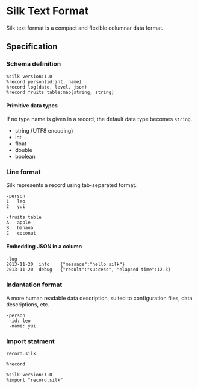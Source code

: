 Silk Text Format
====

Silk text format is a compact and flexible columnar data format.

## Specification 

### Schema definition

```
%silk version:1.0
%record person(id:int, name) 
%record log(date, level, json)
%record fruits table:map[string, string]
```

#### Primitive data types

If no type name is given in a record, the default data type becomes `string`.

* string (UTF8 encoding)
* int
* float
* double
* boolean


### Line format

Silk represents a record using tab-separated format. 

```
-person
1	leo
2	yui
```

```
-fruits table
A	apple
B	banana
C	coconut
```


#### Embedding JSON in a column

```
-log
2013-11-20	info	{"message":"hello silk"}
2013-11-20	debug	{"result":"success", "elapsed time":12.3}
```


### Indantation format

A more human readable data description, suited to configuration files, data
descriptions, etc. 

```
-person
 -id: leo
 -name: yui
```


### Import statment

`record.silk`
```
%record 
```

```
%silk version:1.0
%import "record.silk"
```


